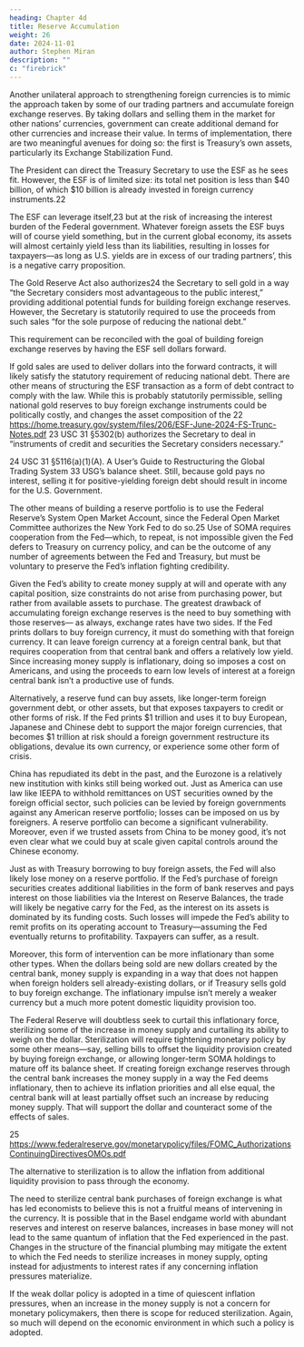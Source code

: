 ```yaml
---
heading: Chapter 4d
title: Reserve Accumulation
weight: 26
date: 2024-11-01
author: Stephen Miran
description: ""
c: "firebrick"
---
```



Another unilateral approach to strengthening foreign currencies is to mimic the approach taken by some of our
trading partners and accumulate foreign exchange reserves. By taking dollars and selling them in the market for
other nations’ currencies, government can create additional demand for other currencies and increase their value.
In terms of implementation, there are two meaningful avenues for doing so: the first is Treasury’s own assets,
particularly its Exchange Stabilization Fund. 

The President can direct the Treasury Secretary to use the ESF as
he sees fit. However, the ESF is of limited size: its total net position is less than $40 billion, of which $10 billion is already invested in foreign currency instruments.22

The ESF can leverage itself,23 but at the risk of increasing the interest burden of the Federal government. Whatever
foreign assets the ESF buys will of course yield something, but in the current global economy, its assets will almost
certainly yield less than its liabilities, resulting in losses for taxpayers—as long as U.S. yields are in excess of our
trading partners’, this is a negative carry proposition.

The Gold Reserve Act also authorizes24 the Secretary to sell gold in a way “the Secretary considers most advantageous to the public interest,” providing additional potential funds for building foreign exchange reserves. However,
the Secretary is statutorily required to use the proceeds from such sales “for the sole purpose of reducing the
national debt.” 

This requirement can be reconciled with the goal of building foreign exchange reserves by having
the ESF sell dollars forward.

If gold sales are used to deliver dollars into the forward contracts, it will likely satisfy the statutory requirement of reducing national debt. There are other means of structuring the ESF transaction as
a form of debt contract to comply with the law. While this is probably statutorily permissible, selling national gold
reserves to buy foreign exchange instruments could be politically costly, and changes the asset composition of the
22 https://home.treasury.gov/system/files/206/ESF-June-2024-FS-Trunc-Notes.pdf
23 USC 31 §5302(b) authorizes the Secretary to deal in “instruments of credit and securities the Secretary considers necessary.”

24 USC 31 §5116(a)(1)(A).
A User’s Guide to Restructuring the Global Trading System
33
USG’s balance sheet. Still, because gold pays no interest, selling it for positive-yielding foreign debt should result in
income for the U.S. Government.

The other means of building a reserve portfolio is to use the Federal Reserve’s System Open Market Account, since
the Federal Open Market Committee authorizes the New York Fed to do so.25 Use of SOMA requires cooperation
from the Fed—which, to repeat, is not impossible given the Fed defers to Treasury on currency policy, and can be
the outcome of any number of agreements between the Fed and Treasury, but must be voluntary to preserve the
Fed’s inflation fighting credibility.

Given the Fed’s ability to create money supply at will and operate with any capital position, size constraints do not
arise from purchasing power, but rather from available assets to purchase.
The greatest drawback of accumulating foreign exchange reserves is the need to buy something with those reserves—
as always, exchange rates have two sides. If the Fed prints dollars to buy foreign currency, it must do something
with that foreign currency. It can leave foreign currency at a foreign central bank, but that requires cooperation
from that central bank and offers a relatively low yield. Since increasing money supply is inflationary, doing so imposes a cost on Americans, and using the proceeds to earn low levels of interest at a foreign central bank isn’t a productive use of funds. 

Alternatively, a reserve fund can buy assets, like longer-term foreign government debt, or other assets,
but that exposes taxpayers to credit or other forms of risk.
If the Fed prints $1 trillion and uses it to buy European, Japanese and Chinese debt to support the major foreign
currencies, that becomes $1 trillion at risk should a foreign government restructure its obligations, devalue its own
currency, or experience some other form of crisis.

China has repudiated its debt in the past, and the Eurozone is
a relatively new institution with kinks still being worked out. Just as America can use law like IEEPA to withhold
remittances on UST securities owned by the foreign official sector, such policies can be levied by foreign governments against any American reserve portfolio; losses can be imposed on us by foreigners. A reserve portfolio can
become a significant vulnerability. Moreover, even if we trusted assets from China to be money good, it’s not even
clear what we could buy at scale given capital controls around the Chinese economy.

Just as with Treasury borrowing to buy foreign assets, the Fed will also likely lose money on a reserve portfolio. If
the Fed’s purchase of foreign securities creates additional liabilities in the form of bank reserves and pays interest on those liabilities via the Interest on Reserve Balances, the trade will likely be negative carry for the Fed, as the interest on its assets is dominated by its funding costs. Such losses will impede the Fed’s ability to remit profits on its operating account to Treasury—assuming the Fed eventually returns to profitability. Taxpayers can suffer, as a result. 

Moreover, this form of intervention can be more inflationary than some other types. When the dollars being sold
are new dollars created by the central bank, money supply is expanding in a way that does not happen when foreign
holders sell already-existing dollars, or if Treasury sells gold to buy foreign exchange. The inflationary impulse isn’t
merely a weaker currency but a much more potent domestic liquidity provision too.

The Federal Reserve will doubtless seek to curtail this inflationary force, sterilizing some of the increase in money
supply and curtailing its ability to weigh on the dollar. Sterilization will require tightening monetary policy by some
other means—say, selling bills to offset the liquidity provision created by buying foreign exchange, or allowing
longer-term SOMA holdings to mature off its balance sheet. If creating foreign exchange reserves through the
central bank increases the money supply in a way the Fed deems inflationary, then to achieve its inflation priorities
and all else equal, the central bank will at least partially offset such an increase by reducing money supply. That
will support the dollar and counteract some of the effects of sales.

25 https://www.federalreserve.gov/monetarypolicy/files/FOMC_AuthorizationsContinuingDirectivesOMOs.pdf 


The alternative to sterilization is to allow the inflation from additional liquidity provision to pass through the economy.

The need to sterilize central bank purchases of foreign exchange is what has led economists to believe this is not a
fruitful means of intervening in the currency. It is possible that in the Basel endgame world with abundant reserves
and interest on reserve balances, increases in base money will not lead to the same quantum of inflation that the
Fed experienced in the past. Changes in the structure of the financial plumbing may mitigate the extent to which the
Fed needs to sterilize increases in money supply, opting instead for adjustments to interest rates if any concerning
inflation pressures materialize.

If the weak dollar policy is adopted in a time of quiescent inflation pressures, when an increase in the money supply
is not a concern for monetary policymakers, then there is scope for reduced sterilization. Again, so much will depend
on the economic environment in which such a policy is adopted.

